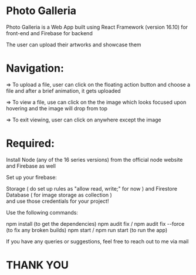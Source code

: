 # Photo Galleria

Photo Galleria is a Web App built using React Framework (version 16.10) for front-end and Firebase for backend

The user can upload their artworks and showcase them

# Navigation:

=> To upload a file, user can click on the floating action button and choose a file and after a brief animation, it gets uploaded

=> To view a file, use can click on the the image which looks focused upon hovering and the image will drop from top

=> To exit viewing, user can click on anywhere except the image


# Required:

Install Node (any of the 16 series versions) from the official node website and Firebase as well

Set up your firebase: 

Storage ( do set up rules as "allow read, write;" for now ) and Firestore Database ( for image storage as collection )  
and use those credentials for your project!

Use the following commands:

npm install (to get the dependencies)
npm audit fix / npm audit fix --force (to fix any broken builds)
npm start / npm run start (to run the app)

If you have any queries or suggestions, feel free to reach out to me via mail
# THANK YOU
